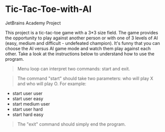 # Tic-Tac-Toe-with-AI
JetBrains Academy Project

This project is a tic-tac-toe game with a 3*3 size field. The game provides the opportunity to play against another person or with one of 3 levels of AI (easy, medium and difficult - undefeated champion). It's funny that you can choose the AI versus AI game mode and watch them play against each other. Take a look at the instructions below to understand how to use the program.

> Menu loop can interpret two commands: start and exit.

> The command "start" should take two parameters: who will play X and who will play O. For example: 
* start user user
* start user easy
* start medium user
* start user hard
* start hard easy
 
> The "exit" command should simply end the program.
